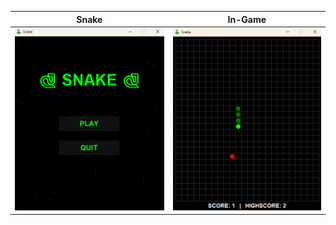 | Snake                           | In-Game                         |
|---------------------------------|---------------------------------|
| ![Snake Screenshot1](scr/1.png) | ![Snake Screenshot2](scr/2.png) |